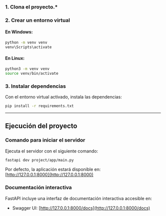 ### **1. Clona el proyecto.***

### **2. Crear un entorno virtual**

#### En Windows:
```bash
python -m venv venv
venv\Scripts\activate
```

#### En Linux:
```bash
python3 -m venv venv
source venv/bin/activate
```

### **3. Instalar dependencias**
Con el entorno virtual activado, instala las dependencias:
```bash
pip install -r requirements.txt
```

---

## **Ejecución del proyecto**

### **Comando para iniciar el servidor**
Ejecuta el servidor con el siguiente comando:
```bash
fastapi dev project/app/main.py
```

Por defecto, la aplicación estará disponible en:  
[http://127.0.0.1:8000](http://127.0.0.1:8000)

### **Documentación interactiva**
FastAPI incluye una interfaz de documentación interactiva accesible en:
- Swagger UI: [http://127.0.0.1:8000/docs](http://127.0.0.1:8000/docs)
